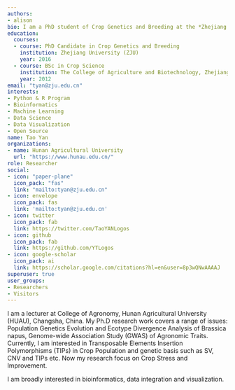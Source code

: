 ```yaml
---
authors:
- alison
bio: I am a PhD student of Crop Genetics and Breeding at the *Zhejiang University* Crop Science Lab. My research interests covers a range of issues:Population Genetics Evolution and Ecotype Divergence Analysis of Oilseed Rape, Genome-wide Association Study (GWAS) of Agronomic Traits.
education:
  courses:
  - course: PhD Candidate in Crop Genetics and Breeding
    institution: Zhejiang University (ZJU)
    year: 2016
  - course: BSc in Crop Science
    institution: The College of Agriculture and Biotechnology, Zhejiang University (ZJU)
    year: 2012
email: "tyan@zju.edu.cn"
interests:
- Python & R Program
- Bioinformatics
- Machine Learning
- Data Science
- Data Visualization
- Open Source
name: Tao Yan
organizations:
- name: Hunan Agricultural University
  url: "https://www.hunau.edu.cn/"
role: Researcher
social:
- icon: "paper-plane"
  icon_pack: "fas"
  link: "mailto:tyan@zju.edu.cn"  
- icon: envelope
  icon_pack: fas
  link: 'mailto:tyan@zju.edu.cn'
- icon: twitter
  icon_pack: fab
  link: https://twitter.com/TaoYANLogos
- icon: github
  icon_pack: fab
  link: https://github.com/YTLogos
- icon: google-scholar
  icon_pack: ai
  link: https://scholar.google.com/citations?hl=en&user=8p3wQNwAAAAJ
superuser: true
user_groups:
- Researchers
- Visitors
---
```


I am a lecturer at College of Agronomy, Hunan Agricultural University (HUAU), Changsha, China. My Ph.D research work covers a range of issues: Population Genetics Evolution and Ecotype Divergence Analysis of Brassica napus, Genome-wide Association Study (GWAS) of Agronomic Traits. Currently, I am interested in Transposable Elements Insertion Polymorphisms (TIPs) in Crop Population and genetic basis such as SV, CNV and TIPs etc. Now my research focus on Crop Stress and Improvement.

I am broadly interested in bioinformatics, data integration and visualization.
